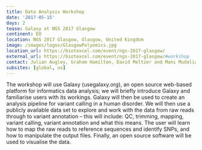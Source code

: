 ```yaml
---
title: Data Analysis Workshop
date: '2017-05-15'
days: 2
tease: Galaxy at NGS 2017 Glasgow
continent: EU
location: NGS 2017 Glasgow, Glasgow, United Kingdom
image: /images/logos/GlasgowPolyomics.jpg
location_url: https://biotexcel.com/event/ngs-2017-glasgow/
external_url: https://biotexcel.com/event/ngs-2017-glasgow/#workshop
contact: Julian Augley, Graham Hamilton, David Meltzer and Mani Mudaliar
subsites: [global, us]
---
```

The workshop will use Galaxy (usegalaxy.org), an open source web-based platform
for informatics data analysis; we will briefly introduce Galaxy and familiarise
users with its workings. Galaxy will then be used to create an analysis pipeline
for variant calling in a human disorder.  We will then use a publicly available
data set to explore and work with the data from raw reads through to variant
annotation – this will include: QC, trimming, mapping, variant calling, variant
annotation and what this means. The user will learn how to map the raw reads to
reference sequences and identify SNPs, and how to manipulate the output files.
Finally, an open source software will be used to visualise the data.
